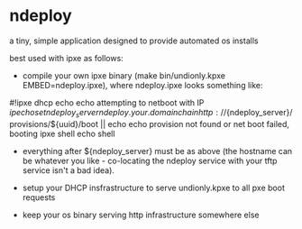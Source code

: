 ndeploy
======

a tiny, simple application designed to provide automated os installs

best used with ipxe as follows:

- compile your own ipxe binary (make bin/undionly.kpxe EMBED=ndeploy.ipxe),
  where ndeploy.ipxe looks something like:

#!ipxe
dhcp
echo
echo attempting to netboot with IP ${ip}
echo
set ndeploy_server ndeploy.your.domain
chain http://${ndeploy_server}/provisions/${uuid}/boot ||
echo
echo provision not found or net boot failed, booting ipxe shell
echo
shell

- everything after ${ndeploy_server} must be as above (the hostname
  can be whatever you like - co-locating the ndeploy service with 
  your tftp service isn't a bad idea).

- setup your DHCP insfrastructure to serve undionly.kpxe to all pxe boot requests

- keep your os binary serving http infrastructure somewhere else
